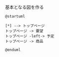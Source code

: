 基本となる図を作る
```uml
@startuml

[*] --> トップページ
トップページ -> 要望
トップページ -left-> 予定
トップページ -> 商品

@enduml
```


